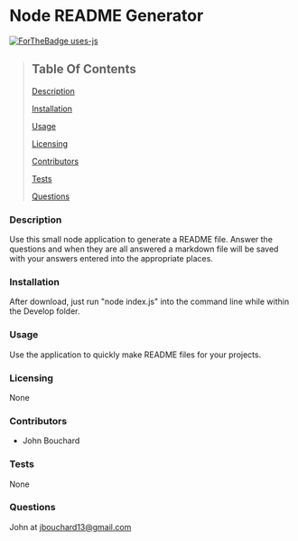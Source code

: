 # Node README Generator

[![ForTheBadge uses-js](http://ForTheBadge.com/images/badges/uses-js.svg)](http://ForTheBadge.com)

> ## Table Of Contents
>
> [Description](#description)
>
> [Installation](#installation)
>
> [Usage](#usage)
>
> [Licensing](#licensing)
>
> [Contributors](#contributors)
>
> [Tests](#tests)
>
> [Questions](#questions)

### Description

Use this small node application to generate a README file. Answer the questions and when they are all answered a markdown file will be saved with your answers entered into the appropriate places.

### Installation

After download, just run "node index.js" into the command line while within the Develop folder.

### Usage

Use the application to quickly make README files for your projects.

### Licensing

None

### Contributors

- John Bouchard

### Tests

None

### Questions

John at jbouchard13@gmail.com
